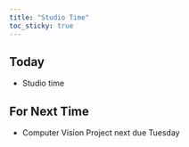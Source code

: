 ```yaml
---
title: "Studio Time"
toc_sticky: true
---
```


## Today

* Studio time

## For Next Time

* Computer Vision Project next due Tuesday
